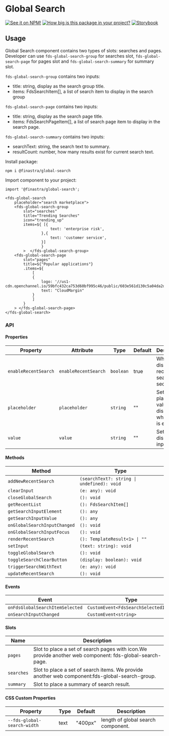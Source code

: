 # Global Search

[![See it on NPM!](https://img.shields.io/npm/v/@finastra/global-search?style=for-the-badge)](https://www.npmjs.com/package/@finastra/global-search)
[![How big is this package in your project?](https://img.shields.io/bundlephobia/minzip/@finastra/global-search?style=for-the-badge)](https://bundlephobia.com/result?p=@finastra/global-search')
[![Storybook](https://shields.io/badge/-Play%20with%20this%20web%20component-2a0481?logo=storybook&style=for-the-badge)](https://finastra.github.io/finastra-design-system/?path=/story/forms-globalsearch--default)

## Usage
Global Search component contains two types of slots: searches and pages. 
Developer can use ```fds-global-search-group``` for searches slot, ```fds-global-search-page``` for pages slot and ```fds-global-search-summary``` for summary slot.

```fds-global-search-group``` contains two inputs: 
<ul>
    <li>title: string, display as the search group title. </li>
    <li>items: FdsSearchItem[], a list of search item to display in the search group </li>
</ul>

```fds-global-search-page``` contains two inputs: 
<ul>
    <li>title: string, display as the search page title.</li>
    <li>items: FdsSearchPageItem[], a list of search page item to display in the search page. </li>
</ul>

```fds-global-search-summary``` contains two inputs: 
<ul>
    <li>searchText: string, the search text to summary. </li>
    <li>resultCount: number, how many results exist for current search text. </li>
</ul>

Install package:
```
npm i @finastra/global-search
```

Import component to your project:
```
import '@finastra/global-search';
```

```
<fds-global-search 
    placeholder="search marketplace">
    <fds-global-search-group 
        slot="searches"
        title="Trending Searches"
        icon="trending_up"
        items=${ [{
                    text: 'enterprise risk',
                },{
                    text: 'customer service',
                }]
                }
        >  </fds-global-search-group>
    <fds-global-search-page 
        slot="pages"
        title=${"Popular applications"}
        .items=${
            [
            {
                logo: '//us1-cdn.openchannel.io/59bfc432ca753d60bf995c46/public/603e561d130c5a04da2d3d7c.jpg',
                text: "CloudMargin"
            }
            ]
        }
    > </fds-global-search-page>
</fds-global-search>
```


### API
<!-- DOC -->
#### Properties

| Property             | Attribute            | Type      | Default | Description                                      |
|----------------------|----------------------|-----------|---------|--------------------------------------------------|
| `enableRecentSearch` | `enableRecentSearch` | `boolean` | true    | Whether display recent search section.           |
| `placeholder`        | `placeholder`        | `string`  | ""      | Sets placeholder value displayed when input is empty. |
| `value`              | `value`              | `string`  | ""      | Sets value displayed in input.                   |

#### Methods

| Method                       | Type                                       |
|------------------------------|--------------------------------------------|
| `addNewRecentSearch`         | `(searchText?: string \| undefined): void` |
| `clearInput`                 | `(e: any): void`                           |
| `closeGlobalSearch`          | `(): void`                                 |
| `getRecentList`              | `(): FdsSearchItem[]`                      |
| `getSearchInputElement`      | `(): any`                                  |
| `getSearchInputValue`        | `(): any`                                  |
| `onGlobalSearchInputChanged` | `(): void`                                 |
| `onGlobalSearchInputFocus`   | `(): void`                                 |
| `renderRecentSearch`         | `(): TemplateResult<1> \| ""`              |
| `setInput`                   | `(text: string): void`                     |
| `toggleGlobalSearch`         | `(): void`                                 |
| `toggleSearchClearButton`    | `(display: boolean): void`                 |
| `triggerSearchWithText`      | `(e: any): void`                           |
| `updateRecentSearch`         | `(): void`                                 |

#### Events

| Event                           | Type                                 |
|---------------------------------|--------------------------------------|
| `onFdsGlobalSearchItemSelected` | `CustomEvent<FdsSearchSelectedItem>` |
| `onSearchInputChanged`          | `CustomEvent<string>`                |

#### Slots

| Name       | Description                                      |
|------------|--------------------------------------------------|
| `pages`    | Slot to place a set of search pages with icon.We provide another web component: fds-global-search-page. |
| `searches` | Slot to place a set of search items. We provide another web component:fds-global-search-group. |
| `summary`  | Slot to place a summary of search result.        |

#### CSS Custom Properties

| Property                    | Type | Default | Description                        |
|-----------------------------|------|---------|------------------------------------|
| `--fds-global-search-width` | text | "400px" | length of global search component. |
<!-- /DOC -->